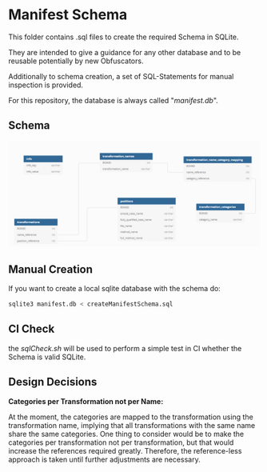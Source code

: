 # Manifest Schema

This folder contains .sql files to create the required Schema in SQLite. 

They are intended to give a guidance for any other database and to be reusable potentially by new Obfuscators.

Additionally to schema creation, a set of SQL-Statements for manual inspection is provided.

For this repository, the database is always called "*manifest.db*".

## Schema

![Diagram](./ERDiagram.PNG)

## Manual Creation 

If you want to create a local sqlite database with the schema do: 

```bash
sqlite3 manifest.db < createManifestSchema.sql
```

## CI Check

the *sqlCheck.sh* will be used to perform a simple test in CI whether the Schema is valid SQLite.

## Design Decisions

**Categories per Transformation not per Name:**

At the moment, the categories are mapped to the transformation using the transformation name, implying that all transformations with the same name share the same categories. 
One thing to consider would be to make the categories per transformation not per transformation, but that would increase the references required greatly. 
Therefore, the reference-less approach is taken until further adjustments are necessary.